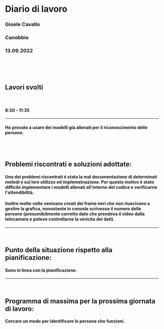 # **Diario di lavoro**

### **Gioele Cavallo**
### Canobbio
### 13.09.2022
<br><br><br>


## **Lavori svolti**

<br>

#### 8:20 - 11:35
---
#### Ho provato a usare dei modelli già allenati per il riconoscimento delle persone.

<br>
<br>

## **Problemi riscontrati e soluzioni adottate:**
#### Uno dei problemi riscontrati é stata la mal documentazione di determinati metodi e sul loro utilizzo ed implemetnazione. Per questo motivo é stato difficile implementare i modelli allenati all'interno del codice e verificarne l'attendibilità. 
#### Inoltre molte volte venivano creati dei frame neri che non riuscivano a gestire la grafica, nonostante in conosle scrivesse il numero delle persone (presumibilmente corretto dato che prendeva il video dalla telecamera e potevo controllarne la vericita dei dati).

---
<br>

## **Punto della situazione rispetto alla pianificazione:**
#### Sono in linea con la pianificazione.
---
<br>

## **Programma di massima per la prossima giornata di lavoro:**
#### Cercare un modo per identificare le persone che funzioni.